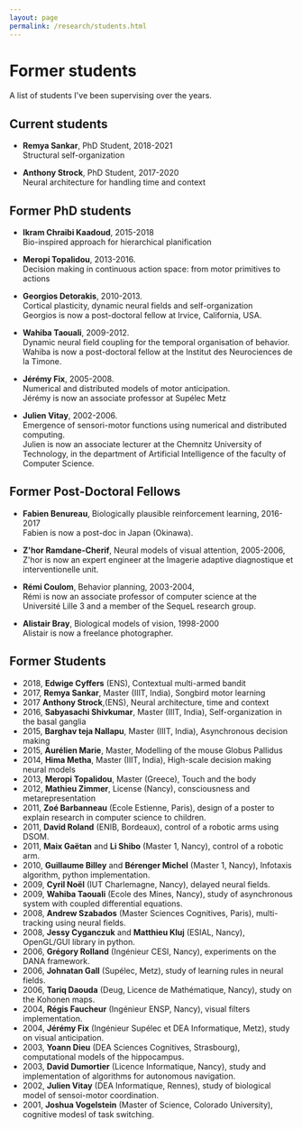```yaml
---
layout: page
permalink: /research/students.html
---
```



# Former students

A list of students I've been supervising over the years.

## Current students

* **Remya Sankar**, PhD Student, 2018-2021  
  Structural self-organization

* **Anthony Strock**, PhD Student, 2017-2020  
  Neural architecture for handling time and context
  

## Former PhD students

* **Ikram Chraibi Kaadoud**, 2015-2018  
  Bio-inspired approach for hierarchical planification

* **Meropi Topalidou**, 2013-2016.  
  Decision making in continuous action space: from motor primitives to actions

* **Georgios Detorakis**, 2010-2013.  
  Cortical plasticity, dynamic neural fields and self-organization  
  Georgios is now a post-doctoral fellow at Irvice, California, USA.

* **Wahiba Taouali**, 2009-2012.  
  Dynamic neural field coupling for the temporal organisation of behavior.  
  Wahiba is now a post-doctoral fellow at the Institut des Neurociences de la Timone.

* **Jérémy Fix**, 2005-2008.  
  Numerical and distributed models of motor anticipation.  
  Jérémy is now an associate professor at Supélec Metz  

* **Julien Vitay**, 2002-2006.  
  Emergence of sensori-motor functions using numerical and distributed computing.  
  Julien is now an associate lecturer at the Chemnitz University of Technology, in the department of Artificial Intelligence of the faculty of Computer Science.  

## Former Post-Doctoral Fellows

* **Fabien Benureau**, Biologically plausible reinforcement learning, 2016-2017  
  Fabien is now a post-doc in Japan (Okinawa).

* **Z'hor Ramdane-Cherif**, Neural models of visual attention, 2005-2006,  
  Z'hor is now an expert engineer at the Imagerie adaptive diagnostique et interventionelle unit.  

* **Rémi Coulom**, Behavior planning, 2003-2004,  
  Rémi is now an associate professor of computer science at the Université Lille 3 and a member of the SequeL research group.  

* **Alistair Bray**, Biological models of vision, 1998-2000  
  Alistair is now a freelance photographer.  



## Former Students

* 2018, **Edwige Cyffers** (ENS), Contextual multi-armed bandit
* 2017, **Remya Sankar**, Master (IIIT, India), Songbird motor learning
* 2017  **Anthony Strock**,(ENS), Neural architecture, time and context
* 2016, **Sabyasachi Shivkumar**, Master (IIIT, India), Self-organization in the basal ganglia
* 2015, **Barghav teja Nallapu**, Master (IIIT, India), Asynchronous decision making
* 2015, **Aurélien Marie**, Master, Modelling of the mouse Globus Pallidus
* 2014, **Hima Metha**, Master (IIIT, India), High-scale decision making neural models
* 2013, **Meropi Topalidou**, Master (Greece), Touch and the body
* 2012, **Mathieu Zimmer**, License (Nancy), consciousness and metarepresentation
* 2011, **Zoé Barbanneau** (Ecole Estienne, Paris), design of a poster to explain research in computer science to children.
* 2011, **David Roland** (ENIB, Bordeaux), control of a robotic arms using DSOM.
* 2011, **Maix Gaëtan** and **Li Shibo** (Master 1, Nancy), control of a robotic arm.
* 2010, **Guillaume Billey** and **Bérenger Michel** (Master 1, Nancy), Infotaxis algorithm, python implementation.
* 2009, **Cyril Noël** (IUT Charlemagne, Nancy), delayed neural fields.
* 2009, **Wahiba Taouali** (Ecole des Mines, Nancy), study of asynchronous system with coupled differential equations.
* 2008, **Andrew Szabados** (Master Sciences Cognitives, Paris), multi-tracking using neural fields.
* 2008, **Jessy Cyganczuk** and **Matthieu Kluj** (ESIAL, Nancy), OpenGL/GUI library in python.
* 2006, **Grégory Rolland** (Ingénieur CESI, Nancy), experiments on the DANA framework.
* 2006, **Johnatan Gall** (Supélec, Metz), study of learning rules in neural fields.
* 2006, **Tariq Daouda** (Deug, Licence de Mathématique, Nancy), study on the Kohonen maps.
* 2004, **Régis Faucheur** (Ingénieur ENSP, Nancy), visual filters implementation.
* 2004, **Jérémy Fix** (Ingénieur Supélec et DEA Informatique, Metz), study on visual anticipation.
* 2003, **Yoann Dieu** (DEA Sciences Cognitives, Strasbourg), computational models of the hippocampus.
* 2003, **David Dumortier** (Licence Informatique, Nancy), study and implementation of algorithms for autonomous navigation.
* 2002, **Julien Vitay** (DEA Informatique, Rennes), study of biological model of sensoi-motor coordination.
* 2001, **Joshua Vogelstein** (Master of Science, Colorado University), cognitive modesl of task switching.
